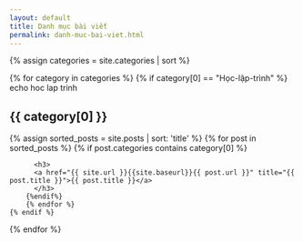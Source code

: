 ```yaml
---
layout: default
title: Danh mục bài viết
permalink: danh-muc-bai-viet.html
---
```



{% assign categories = site.categories | sort %}
<div id="index">

{% for category in categories %}
	{% if category[0] == "Học-lập-trình" %}
	echo hoc lap trinh
		<a name="{{ category[0] }}"></a><h2>{{ category[0] }}</h2>
		{% assign sorted_posts = site.posts | sort: 'title' %}
		{% for post in sorted_posts %}
		{% if post.categories contains category[0] %}

		  <h3>
		  <a href="{{ site.url }}{{site.baseurl}}{{ post.url }}" title="{{ post.title }}">{{ post.title }}</a>
		  </h3>
		{%endif%}
		{% endfor %}
	{% endif %}

{% endfor %}
</div>

